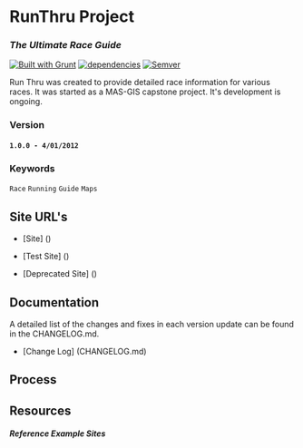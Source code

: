 # RunThru Project 
### ***The Ultimate Race Guide***

[![Built with Grunt](https://cdn.gruntjs.com/builtwith.png)](http://gruntjs.com/)
[![dependencies](https://david-dm.org/vwolfley/MyProject.png)](https://david-dm.org/vwolfley/runthru)
[![Semver](http://img.shields.io/SemVer/2.0.0.png)](http://semver.org/spec/v2.0.0.html)

Run Thru was created to provide detailed race information for various races.  It was started as a MAS-GIS capstone project.  It's development is ongoing.

### Version

#### `1.0.0 - 4/01/2012`
  
### Keywords

`Race` `Running` `Guide` `Maps`

## Site URL's
* [Site] ()

* [Test Site] ()

* [Deprecated Site] ()

## Documentation

A detailed list of the changes and fixes in each version update can be found in the CHANGELOG.md.

* [Change Log] (CHANGELOG.md)

## Process


## Resources

#### ***Reference Example Sites***
